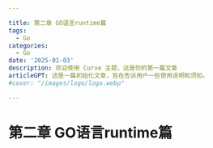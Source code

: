 ```yaml
---

title: 第二章 GO语言runtime篇
tags:
  - Go
categories:
  - Go
date: '2025-01-03'
description: 欢迎使用 Curve 主题，这是你的第一篇文章
articleGPT: 这是一篇初始化文章，旨在告诉用户一些使用说明和须知。
#cover: "/images/logo/logo.webp"

---
```


# 第二章 GO语言runtime篇
